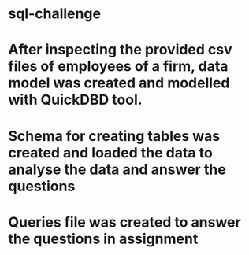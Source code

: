 # sql-challenge
# After inspecting the provided csv files of employees of a firm, data model was created and modelled with QuickDBD tool.
# Schema for creating tables was created and loaded the data to analyse the data and answer the questions
# Queries file was created to answer the questions in assignment 
